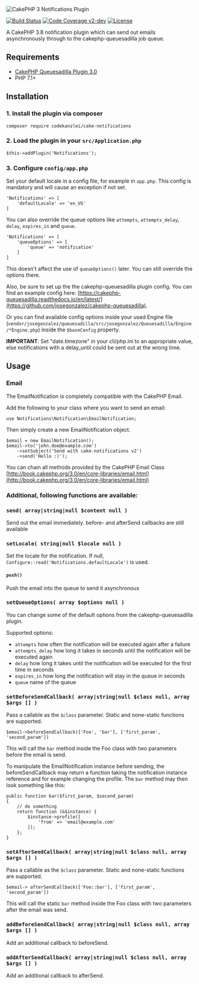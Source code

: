 ![CakePHP 3 Notifications Plugin](https://raw.githubusercontent.com/scherersoftware/cake-notifications/v2/cake-notifications.png)

[![Build Status](https://travis-ci.org/scherersoftware/cake-notifications.svg?branch=v2-dev)](https://travis-ci.org/scherersoftware/cake-notifications)
[![Code Coverage v2-dev](https://codecov.io/gh/scherersoftware/cake-notifications/branch/v2/graph/badge.svg)](https://codecov.io/gh/scherersoftware/cake-notifications)
[![License](https://img.shields.io/badge/license-MIT-brightgreen.svg?style=flat-square)](LICENSE.txt)

A CakePHP 3.8 notification plugin which can send out emails asynchronously through to the cakephp-queuesadilla job queue.

## Requirements

- [CakePHP Queuesadilla Plugin 3.0](https://github.com/josegonzalez/cakephp-queuesadilla)
- PHP 7.1+

## Installation

### 1. Install the plugin via composer

    composer require codekanzlei/cake-notifications

### 2. Load the plugin in your `src/Application.php`

    $this->addPlugin('Notifications');

### 3. Configure `config/app.php`

Set your default locale in a config file, for example in `app.php`.
This config is mandatory and will cause an exception if not set.

```
'Notifications' => [
    'defaultLocale' => 'en_US'
]
```

You can also override the queue options like `attempts`, `attempts_delay`, `delay`, `expires_in` and `queue`.

```
'Notifications' => [
    'queueOptions' => [
        'queue' => 'notification'
    ]
]
```

This doesn't affect the use of `queueOptions()` later. You can still override the options there.

Also, be sure to set up the the cakephp-queuesadilla plugin config. You can find an example config here: [https://cakephp-queuesadilla.readthedocs.io/en/latest/](https://github.com/josegonzalez/cakephp-queuesadilla).

Or you can find available config options inside your used Engine file (`vendor/josegonzalez/queuesadilla/src/josegonzalez/Queuesadilla/Engine/*Engine.php`) inside the `$baseConfig` property.


**IMPORTANT**: Set "date.timezone" in your cli/php.ini to an appropriate value, else notifications with a delay_until could be sent out at the wrong time.

## Usage

### Email

The EmailNotification is completely compatible with the CakePHP Email.

Add the following to your class where you want to send an email:

`use Notifications\Notification\EmailNotification;`

Then simply create a new EmailNotification object.

```
$email = new EmailNotification();
$email->to('john.doe@example.com')
    ->setSubject('Send with cake-notifications v2')
    ->send('Hello :)');

```

You can chain all methods provided by the CakePHP Email Class [http://book.cakephp.org/3.0/en/core-libraries/email.html](http://book.cakephp.org/3.0/en/core-libraries/email.html)

### Additional, following functions are available:

### ` send( array|string|null $content null ) `

Send out the email immediately. before- and afterSend callbacks are still available

### ` setLocale( string|null $locale null ) `

Set the locale for the notification. If null, ```Configure::read('Notifications.defaultLocale')``` is used.

#### ` push() `

Push the email into the queue to send it asynchronous

### ` setQueueOptions( array $options null ) `

You can change some of the default options from the cakephp-queuesadilla plugin.

Supported options:

- `attempts` how often the notification will be executed again after a failure
- `attempts_delay` how long it takes in seconds until the notification will be executed again
- `delay` how long it takes until the notification will be executed for the first time  in seconds
- `expires_in` how long the notification will stay in the queue in seconds
- `queue` name of the queue

### `setBeforeSendCallback( array|string|null $class null, array $args [] )`

Pass a callable as the `$class` parameter. Static and none-static functions are supported.

```
$email->beforeSendCallback(['Foo', 'bar'], ['first_param', 'second_param'])

```     
This will call the `bar` method inside the Foo class with two parameters before the email is send.

To manipulate the EmailNotification instance before sending, the beforeSendCallback may return a function taking the notification instance reference and for example changing the profile.
The `bar` method may then look something like this:

```
public function bar($first_param, $second_param)
{
    // do something
    return function (&$instance) {
        $instance->profile([
            'from' => 'email@example.com'
        ]);
    };
}
```

### `setAfterSendCallback( array|string|null $class null, array $args [] )`

Pass a callable as the `$class` parameter. Static and none-static functions are supported.

```
$email-> afterSendCallback(['Foo::bar'], ['first_param', 'second_param'])
```     
This will call the static `bar` method inside the Foo class with two parameters after the email was send.

### `addBeforeSendCallback( array|string|null $class null, array $args [] )`

Add an additional callback to beforeSend.

### `addAfterSendCallback( array|string|null $class null, array $args [] )`

Add an additional callback to afterSend.
